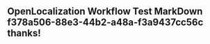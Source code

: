 <properties
ms.topic="hero-topic1"
ms.test1="hero-topic"
ms.test2="test"/>

## OpenLocalization Workflow Test MarkDown f378a506-88e3-44b2-a48a-f3a9437cc56c thanks!
